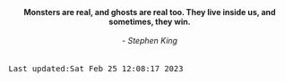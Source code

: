 
<div align="center"><b><span>Monsters are real, and ghosts are real too. They live inside us, and sometimes, they win.</span></b><br><br><i> - Stephen King</i></div>
<br><br><kbd>Last updated:Sat Feb 25 12:08:17 2023</kbd>